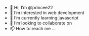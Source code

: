 - 👋 Hi, I’m @princee22
- 👀 I’m interested in web development 
- 🌱 I’m currently learning javascript 
- 💞️ I’m looking to collaborate on 
- 📫 How to reach me ...

<!---
princee22/princee22 is a ✨ special ✨ repository because its `README.md` (this file) appears on your GitHub profile.
You can click the Preview link to take a look at your changes.
--->
